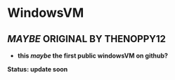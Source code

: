 # **WindowsVM**
## ***MAYBE* ORIGINAL BY THENOPPY12**
* **this *maybe* the first public windowsVM on github?**

**Status: update soon**
